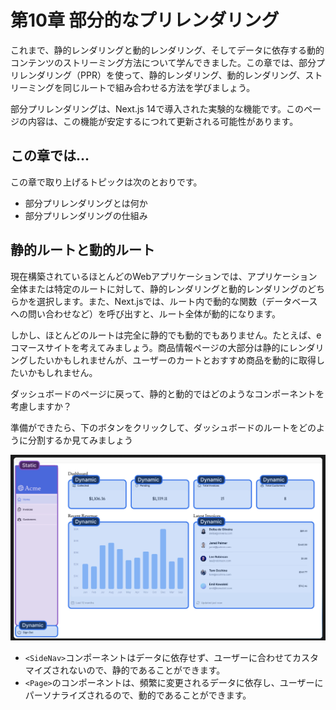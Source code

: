 # 第10章 部分的なプリレンダリング
これまで、静的レンダリングと動的レンダリング、そしてデータに依存する動的コンテンツのストリーミング方法について学んできました。この章では、部分プリレンダリング（PPR）を使って、静的レンダリング、動的レンダリング、ストリーミングを同じルートで組み合わせる方法を学びましょう。

部分プリレンダリングは、Next.js 14で導入された実験的な機能です。このページの内容は、この機能が安定するにつれて更新される可能性があります。

## この章では...

この章で取り上げるトピックは次のとおりです。

* 部分プリレンダリングとは何か
* 部分プリレンダリングの仕組み

## 静的ルートと動的ルート
現在構築されているほとんどのWebアプリケーションでは、アプリケーション全体または特定のルートに対して、静的レンダリングと動的レンダリングのどちらかを選択します。また、Next.jsでは、ルート内で動的な関数（データベースへの問い合わせなど）を呼び出すと、ルート全体が動的になります。

しかし、ほとんどのルートは完全に静的でも動的でもありません。たとえば、eコマースサイトを考えてみましょう。商品情報ページの大部分は静的にレンダリングしたいかもしれませんが、ユーザーのカートとおすすめ商品を動的に取得したいかもしれません。

ダッシュボードのページに戻って、静的と動的ではどのようなコンポーネントを考慮しますか？

準備ができたら、下のボタンをクリックして、ダッシュボードのルートをどのように分割するか見てみましょう

![ダッシュボードのルート分割](./images/image16.png)

* `<SideNav>`コンポーネントはデータに依存せず、ユーザーに合わせてカスタマイズされないので、静的であることができます。
* `<Page>`のコンポーネントは、頻繁に変更されるデータに依存し、ユーザーにパーソナライズされるので、動的であることができます。
